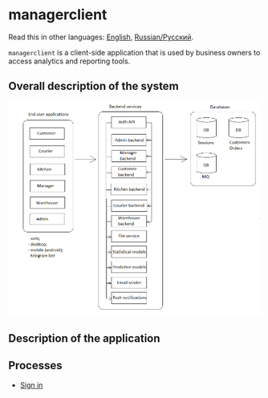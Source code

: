# managerclient

Read this in other languages: [English](managerclient.md), [Russian/Русский](managerclient.ru.md). 

`managerclient` is a client-side application that is used by business owners to access analytics and reporting tools.

## Overall description of the system 

![system_overall](../img/system_overall.png)

## Description of the application

## Processes 

- [Sign in](../processes/customer/signin.md)
